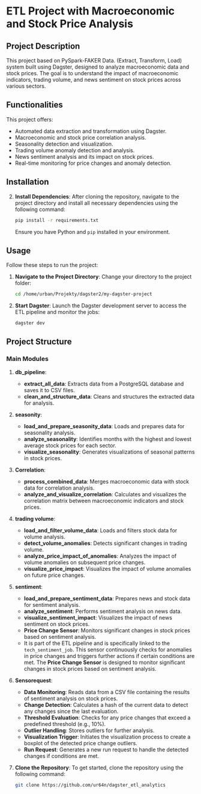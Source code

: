 # ETL Project with Macroeconomic and Stock Price Analysis

## Project Description

This project based on PySpark-FAKER Data. (Extract, Transform, Load) system built using Dagster, designed to analyze macroeconomic data and stock prices. The goal is to understand the impact of macroeconomic indicators, trading volume, and news sentiment on stock prices across various sectors.

  ## Functionalities
This project offers:
- Automated data extraction and transformation using Dagster.
- Macroeconomic and stock price correlation analysis.
- Seasonality detection and visualization.
- Trading volume anomaly detection and analysis.
- News sentiment analysis and its impact on stock prices.
- Real-time monitoring for price changes and anomaly detection.

## Installation

2. **Install Dependencies**:
   After cloning the repository, navigate to the project directory and install all necessary dependencies using the following command:
   ```bash
   pip install -r requirements.txt
   ```

   Ensure you have Python and `pip` installed in your environment.

## Usage

Follow these steps to run the project:

1. **Navigate to the Project Directory**:
   Change your directory to the project folder:
   ```bash
   cd /home/urban/Projekty/dagster2/my-dagster-project
   ```

2. **Start Dagster**:
   Launch the Dagster development server to access the ETL pipeline and monitor the jobs:
   ```bash
   dagster dev
   ```

## Project Structure

### Main Modules

1. **db_pipeline**:
   - **extract_all_data**: Extracts data from a PostgreSQL database and saves it to CSV files.
   - **clean_and_structure_data**: Cleans and structures the extracted data for analysis.

2. **seasonity**:
   - **load_and_prepare_seasonity_data**: Loads and prepares data for seasonality analysis.
   - **analyze_seasonality**: Identifies months with the highest and lowest average stock prices for each sector.
   - **visualize_seasonality**: Generates visualizations of seasonal patterns in stock prices.

3. **Correlation**:
   - **process_combined_data**: Merges macroeconomic data with stock data for correlation analysis.
   - **analyze_and_visualize_correlation**: Calculates and visualizes the correlation matrix between macroeconomic indicators and stock prices.

4. **trading volume**:
   - **load_and_filter_volume_data**: Loads and filters stock data for volume analysis.
   - **detect_volume_anomalies**: Detects significant changes in trading volume.
   - **analyze_price_impact_of_anomalies**: Analyzes the impact of volume anomalies on subsequent price changes.
   - **visualize_price_impact**: Visualizes the impact of volume anomalies on future price changes.

5. **sentiment**:
   - **load_and_prepare_sentiment_data**: Prepares news and stock data for sentiment analysis.
   - **analyze_sentiment**: Performs sentiment analysis on news data.
   - **visualize_sentiment_impact**: Visualizes the impact of news sentiment on stock prices.
   - **Price Change Sensor**: Monitors significant changes in stock prices based on sentiment analysis.
   - It is part of the ETL pipeline and is specifically linked to the `tech_sentiment_job`. This sensor continuously checks for anomalies in price changes and triggers further actions if certain conditions are met.
   The **Price Change Sensor** is designed to monitor significant changes in stock prices based on sentiment analysis.

6. **Sensorequest**:
   - **Data Monitoring**: Reads data from a CSV file containing the results of sentiment analysis on stock prices.
   - **Change Detection**: Calculates a hash of the current data to detect any changes since the last evaluation.
   - **Threshold Evaluation**: Checks for any price changes that exceed a predefined threshold (e.g., 10%).
   - **Outlier Handling**: Stores outliers for further analysis.
   - **Visualization Trigger**: Initiates the visualization process to create a boxplot of the detected price change outliers.
   - **Run Request**: Generates a new run request to handle the detected changes if conditions are met.
  

1. **Clone the Repository**:
   To get started, clone the repository using the following command:
   ```bash
   git clone https://github.com/ur64n/dagster_etl_analytics
